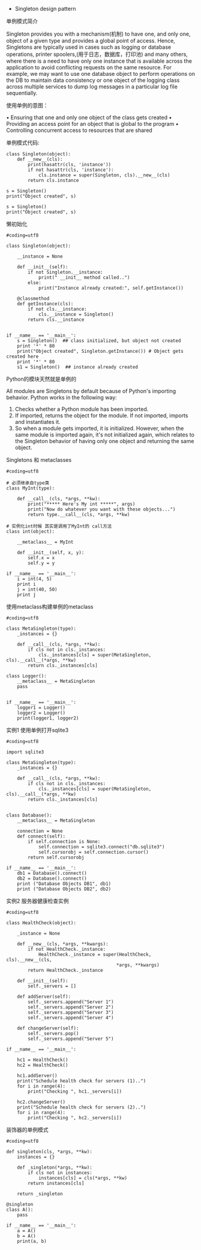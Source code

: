 - Singleton design pattern

单例模式简介

Singleton provides you with a mechanism(机制) to have one, and only one, object of a
given type and provides a global point of access. Hence, Singletons are typically
used in cases such as logging or database operations, printer spoolers,(用于日志，数据库，打印池) and many
others, where there is a need to have only one instance that is available across the
application to avoid conflicting requests on the same resource. For example, we may
want to use one database object to perform operations on the DB to maintain data
consistency or one object of the logging class across multiple services to dump log
messages in a particular log file sequentially.

使用单例的意图：

• Ensuring that one and only one object of the class gets created
• Providing an access point for an object that is global to the program
• Controlling concurrent access to resources that are shared

单例模式代码:

```
class Singleton(object):
    def __new__(cls):
        print(hasattr(cls, 'instance'))
        if not hasattr(cls, 'instance'):
            cls.instance = super(Singleton, cls).__new__(cls)
        return cls.instance

s = Singleton()
print("Object created", s)

s = Singleton()
print("Object created", s)

```

懒初始化

```
#coding=utf8

class Singleton(object):

    __instance = None

    def __init__(self):
        if not Singleton.__instance:
            print(" __init__ method called..")
        else:
            print("Instance already created:", self.getInstance())

    @classmethod
    def getInstance(cls):
        if not cls.__instance:
            cls.__instance = Singleton()
        return cls.__instance


if __name__ == '__main__':
    s = Singleton()  ## class initialized, but object not created
    print '*' * 80
    print("Object created", Singleton.getInstance()) # Object gets created here
    print '*' * 80
    s1 = Singleton()  ## instance already created

```

Python的模块天然就是单例的

All modules are Singletons by default because of Python's importing behavior.
Python works in the following way:

1. Checks whether a Python module has been imported.
2. If imported, returns the object for the module. If not imported, imports and
instantiates it.
3. So when a module gets imported, it is initialized. However, when the same
module is imported again, it's not initialized again, which relates to the
Singleton behavior of having only one object and returning the same object.

Singletons 和 metaclasses

```
#coding=utf8

# 必须继承自type类
class MyInt(type):

    def __call__(cls, *args, **kw):
        print("***** Here's My int *****", args)
        print("Now do whatever you want with these objects...")
        return type.__call__(cls, *args, **kw)

# 实例化int时候 其实是调用了MyInt的 call方法
class int(object):

    __metaclass__ = MyInt

    def __init__(self, x, y):
        self.x = x
        self.y = y

if __name__ == '__main__':
    i = int(4, 5)
    print i
    j = int(40, 50)
    print j

```

使用metaclass构建单例的metaclass

```
#coding=utf8

class MetaSingleton(type):
    _instances = {}

    def __call__(cls, *args, **kw):
        if cls not in cls._instances:
            cls._instances[cls] = super(MetaSingleton, cls).__call__(*args, **kw)
        return cls._instances[cls]

class Logger():
    __metaclass__ = MetaSingleton
    pass


if __name__ == '__main__':
    logger1 = Logger()
    logger2 = Logger()
    print(logger1, logger2)

```

实例1 使用单例打开sqlite3

```
#coding=utf8

import sqlite3

class MetaSingleton(type):
    _instances = {}

    def __call__(cls, *args, **kw):
        if cls not in cls._instances:
            cls._instances[cls] = super(MetaSingleton, cls).__call__(*args, **kw)
        return cls._instances[cls]


class Database():
    __metaclass__ = MetaSingleton

    connection = None
    def connect(self):
        if self.connection is None:
            self.connection = sqlite3.connect("db.sqlite3")
            self.cursorobj = self.connection.cursor()
        return self.cursorobj

if __name__ == '__main__':
    db1 = Database().connect()
    db2 = Database().connect()
    print ("Database Objects DB1", db1)
    print ("Database Objects DB2", db2)

```

实例2 服务器健康检查实例

```
#coding=utf8

class HealthCheck(object):

    _instance = None

    def __new__(cls, *args, **kwargs):
        if not HealthCheck._instance:
            HealthCheck._instance = super(HealthCheck, cls).__new__(cls,
                                         *args, **kwargs)
        return HealthCheck._instance

    def __init__(self):
        self._servers = []

    def addServer(self):
        self._servers.append("Server 1")
        self._servers.append("Server 2")
        self._servers.append("Server 3")
        self._servers.append("Server 4")

    def changeServer(self):
        self._servers.pop()
        self._servers.append("Server 5")

if __name__ == '__main__':

    hc1 = HealthCheck()
    hc2 = HealthCheck()

    hc1.addServer()
    print("Schedule health check for servers (1)..")
    for i in range(4):
        print("Checking ", hc1._servers[i])

    hc2.changeServer()
    print("Schedule health check for servers (2)..")
    for i in range(4):
        print("Checking ", hc2._servers[i])

```


装饰器的单例模式

```
#coding=utf8

def singleton(cls, *args, **kw):
    instances = {}

    def _singleton(*args, **kw):
        if cls not in instances:
            instances[cls] = cls(*args, **kw)
        return instances[cls]

    return _singleton

@singleton
class A():
    pass

if __name__ == '__main__':
    a = A()
    b = A()
    print(a, b)

```
